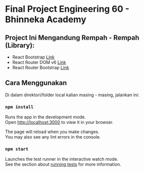 # Final Project Engineering 60 - Bhinneka Academy

## Project Ini Mengandung Rempah - Rempah (Library):
* React Bootstrap [Link](https://react-bootstrap.netlify.app/getting-started/)
* React Router DOM v6 [Link](https://reactrouter.com/docs/en/v6/getting-started/)
* React Router Bootstrap [Link](https://www.npmjs.com/package/react-router-bootstrap)

## Cara Menggunakan

Di dalam direktori/folder local kalian masing - masing, jalankan ini:

### `npm install`

Runs the app in the development mode.\
Open [http://localhost:3000](http://localhost:3000) to view it in your browser.

The page will reload when you make changes.\
You may also see any lint errors in the console.

### `npm start`

Launches the test runner in the interactive watch mode.\
See the section about [running tests](https://facebook.github.io/create-react-app/docs/running-tests) for more information.